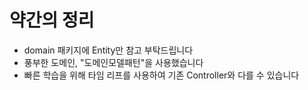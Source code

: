 # 약간의 정리
- domain 패키지에 Entity만 참고 부탁드립니다
- 풍부한 도메인, "도메인모델패턴"을 사용했습니다
- 빠른 학습을 위해 타임 리프를 사용하여 기존 Controller와 다를 수 있습니다
